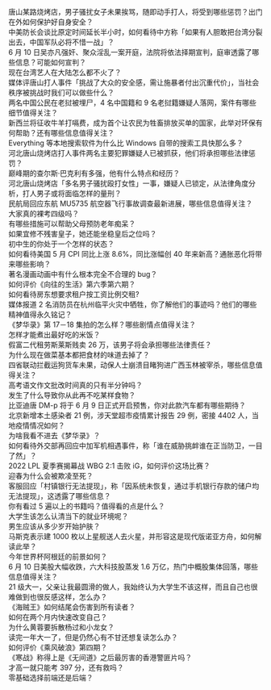 唐山某路烧烤店，男子骚扰女子未果挨骂，随即动手打人，将受到哪些惩罚？出门在外如何保护好自身安全？  
中美防长会谈比原定时间延长半小时，如何看待中方称「如果有人胆敢把台湾分裂出去，中国军队必将不惜一战」？  
6 月 10 日吴亦凡强奸、聚众淫乱一案开庭，法院将依法择期宣判，庭审透露了哪些信息？可能如何宣判？  
现在台湾艺人在大陆怎么都不火了？  
媒体评唐山打人事件「挑战了大众的安全感，需让施暴者付出沉重代价」，当社会秩序被挑战时我们可以做些什么？  
两名中国公民在老挝被埋尸，4 名中国籍和 9 名老挝籍嫌疑人落网，案件有哪些细节值得关注？  
新西兰将征收牛羊打嗝费，成为首个让农民为牲畜排放买单的国家，此举对环保有何帮助？还有哪些信息值得关注？  
Everything 等本地搜索软件为什么比 Windows 自带的搜索工具快那么多？  
河北唐山烧烤店打人事件两名主要犯罪嫌疑人已被抓获，他们将承担哪些法律惩罚？  
巅峰期的查尔斯·巴克利有多强，他有什么特点和经历？  
河北唐山烧烤店「多名男子骚扰殴打女性」一事，嫌疑人已锁定，从法律角度分析，打人男子或将面临怎样的量刑？  
民航局回应东航 MU5735 航空器飞行事故调查最新进展，哪些信息值得关注？  
大家真的裸考四级吗？  
有哪些措施可以帮助父母预防老年痴呆？  
如果宜修不残害皇子，她还能坐稳皇后之位吗？  
初中生的你处于一个怎样的状态？  
如何看待美国 5 月 CPI 同比上涨 8.6%，同比涨幅创 40 年来新高？通胀恶化将带来哪些影响？  
著名漫画动画中有什么根本完全不合理的 bug？  
如何评价《向往的生活》第六季第六期？  
如何看待房东想要求租户按工资比例交租?  
媒体报道 2 名消防员在杭州临平火灾中牺牲，你了解他们的事迹吗？他们的哪些精神值得永久铭记？  
《梦华录》第 17－18 集拍的怎么样？哪些剧情点值得关注？  
怎样才能煮出最好吃的米饭？  
假富二代租劳斯莱斯贱卖 26 万，该男子将会承担哪些法律责任？  
为什么现在做菜基本都把食材的味道去掉了？  
四省联动拦截运狗货车未果，动保人士崩溃目睹狗进广西玉林被宰杀，哪些信息值得关注？  
高考语文作文批改时间真的只有半分钟吗？  
发生了什么导致你从此再不吃某样食物？  
比亚迪唐 DM-p 将于 6 月 9 日正式开启预售，你对此款汽车都有哪些期待？  
北京新增本土感染者 21 例，涉天堂超市疫情累计报告 29 例，密接 4402 人，当地疫情情况如何？  
为啥我看不进去《梦华录》？  
如何看待外交部再回应中加军机相遇事件，称「谁在威胁挑衅谁在正当防卫，一目了然」？  
2022 LPL 夏季赛揭幕战 WBG 2:1 击败 iG，如何评价这场比赛？  
迎春为什么会被欺凌至死？  
客服回应「村镇银行无法提现」，称「因系统未恢复，通过手机银行存款的储户均无法提现」，这透露了哪些信息？  
你有看过 5 遍以上的书籍吗？值得看的点是什么？  
大学生该怎么认清当下的就业环境呢？  
男生应该从多少岁开始护肤？  
马斯克表示建 1000 枚以上星舰送人去火星，并形容这是现代版诺亚方舟，如何解读此举？  
今年世界杯阿根廷的前景如何？  
6 月 10 日美股大幅收跌，六大科技股蒸发 1.6 万亿，热门中概股集体回落，哪些信息值得关注？  
21 级大一，父亲让我最圆滑的做人，我始终认为大学生不该这样，而且自己也很难做到也很反感这样，怎么办？  
《海贼王》如何结尾会伤害到所有读者？  
如何在两个月内快速改变自己？  
为什么黄蓉要拆散杨过和小龙女？  
读完一年大一了，但是仍然心有不甘还想复读怎么办？  
如何评价《乘风破浪》第四期？  
《寒战》称得上是《无间道》之后最厉害的香港警匪片吗？  
才高一就只能考 397 分，还有救吗？  
零基础选择前端还是后端？  
